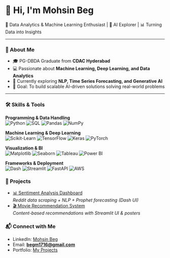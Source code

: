 # 👋 Hi, I'm Mohsin Beg  

🚀 Data Analytics & Machine Learning Enthusiast | 🤖 AI Explorer | 📊 Turning Data into Insights  

---

### 🌟 About Me  
- 🎓 PG-DBDA Graduate from **CDAC Hyderabad**  
- 💻 Passionate about **Machine Learning, Deep Learning, and Data Analytics**  
- 🌱 Currently exploring **NLP, Time Series Forecasting, and Generative AI**  
- 🎯 Goal: To build scalable AI-driven solutions solving real-world problems  

---

### 🛠️ Skills & Tools

**Programming & Data Handling**  
![Python](https://img.shields.io/badge/Python-3776AB?style=flat&logo=python&logoColor=white)
![SQL](https://img.shields.io/badge/SQL-025E8C?style=flat&logo=postgresql&logoColor=white)
![Pandas](https://img.shields.io/badge/Pandas-150458?style=flat&logo=pandas)
![NumPy](https://img.shields.io/badge/NumPy-013243?style=flat&logo=numpy)

**Machine Learning & Deep Learning**  
![Scikit-Learn](https://img.shields.io/badge/Scikit--Learn-F7931E?style=flat&logo=scikit-learn&logoColor=white)
![TensorFlow](https://img.shields.io/badge/TensorFlow-FF6F00?style=flat&logo=tensorflow&logoColor=white)
![Keras](https://img.shields.io/badge/Keras-D00000?style=flat&logo=keras&logoColor=white)
![PyTorch](https://img.shields.io/badge/PyTorch-EE4C2C?style=flat&logo=pytorch&logoColor=white)

**Visualization & BI**  
![Matplotlib](https://img.shields.io/badge/Matplotlib-013243?style=flat&logo=plotly&logoColor=white)
![Seaborn](https://img.shields.io/badge/Seaborn-76B900?style=flat&logo=python&logoColor=white)
![Tableau](https://img.shields.io/badge/Tableau-E97627?style=flat&logo=tableau&logoColor=white)
![Power BI](https://img.shields.io/badge/Power%20BI-F2C811?style=flat&logo=powerbi&logoColor=black)

**Frameworks & Deployment**  
![Dash](https://img.shields.io/badge/Plotly%20Dash-3F4F75?style=flat&logo=plotly&logoColor=white)
![Streamlit](https://img.shields.io/badge/Streamlit-FF4B4B?style=flat&logo=streamlit&logoColor=white)
![FastAPI](https://img.shields.io/badge/FastAPI-009688?style=flat&logo=fastapi&logoColor=white)
![AWS](https://img.shields.io/badge/AWS-232F3E?style=flat&logo=amazonaws&logoColor=white)

### 🚀 Projects
- [📊 Sentiment Analysis Dashboard](https://github.com/MohsinBeg6692/Project)  
  *Reddit data scraping + NLP + Prophet forecasting (Dash UI)*  
- [🎬 Movie Recommendation System](https://github.com/MohsinBeg6692/Content-Based-Movie-Recommender-System-)  
  *Content-based recommendations with Streamlit UI & posters*  

### 📬 Connect with Me  

- LinkedIn: [Mohsin Beg](https://www.linkedin.com/in/mohsin-beg-b31331215/)  
- Email: **begm1716@gmail.com**  
- Portfolio: [My Projects](https://github.com/MohsinBeg6692)
